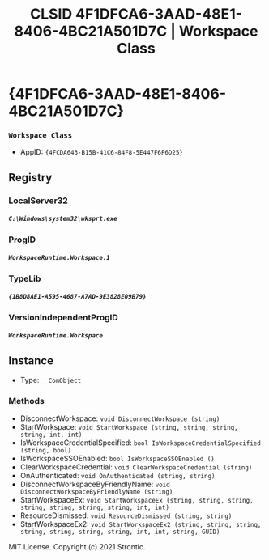 ﻿---
title: "CLSID 4F1DFCA6-3AAD-48E1-8406-4BC21A501D7C | Workspace Class"
excerpt: What is COM-Object CLSID 4F1DFCA6-3AAD-48E1-8406-4BC21A501D7C?
---

# {4F1DFCA6-3AAD-48E1-8406-4BC21A501D7C}

### `Workspace Class`
* AppID: `{4FCDA643-B15B-41C6-84F8-5E447F6F6D25}`

## Registry


### LocalServer32

##### `C:\Windows\system32\wksprt.exe`

### ProgID

##### `WorkspaceRuntime.Workspace.1`

### TypeLib

##### `{1B8D8AE1-A595-4687-A7AD-9E3828E09B79}`

### VersionIndependentProgID

##### `WorkspaceRuntime.Workspace`

## Instance

* Type: `__ComObject`

### Methods

* DisconnectWorkspace: `void DisconnectWorkspace (string)`
* StartWorkspace: `void StartWorkspace (string, string, string, string, int, int)`
* IsWorkspaceCredentialSpecified: `bool IsWorkspaceCredentialSpecified (string, bool)`
* IsWorkspaceSSOEnabled: `bool IsWorkspaceSSOEnabled ()`
* ClearWorkspaceCredential: `void ClearWorkspaceCredential (string)`
* OnAuthenticated: `void OnAuthenticated (string, string)`
* DisconnectWorkspaceByFriendlyName: `void DisconnectWorkspaceByFriendlyName (string)`
* StartWorkspaceEx: `void StartWorkspaceEx (string, string, string, string, string, string, string, int, int)`
* ResourceDismissed: `void ResourceDismissed (string, string)`
* StartWorkspaceEx2: `void StartWorkspaceEx2 (string, string, string, string, string, string, string, int, int, string, GUID)`

MIT License. Copyright (c) 2021 Strontic.


